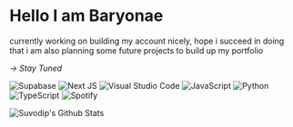 # Hello I am Baryonae
currently working on building my account nicely, hope i succeed in doing that
i am also planning some future projects to build up my portfolio

*-> Stay Tuned*


![Supabase](https://img.shields.io/badge/Supabase-3ECF8E?style=for-the-badge&logo=supabase&logoColor=white)
![Next JS](https://img.shields.io/badge/Next-black?style=for-the-badge&logo=next.js&logoColor=white)
![Visual Studio Code](https://img.shields.io/badge/Visual%20Studio%20Code-0078d7.svg?style=for-the-badge&logo=visual-studio-code&logoColor=white)
![JavaScript](https://img.shields.io/badge/javascript-%23323330.svg?style=for-the-badge&logo=javascript&logoColor=%23F7DF1E)
![Python](https://img.shields.io/badge/python-3670A0?style=for-the-badge&logo=python&logoColor=ffdd54)
![TypeScript](https://img.shields.io/badge/typescript-%23007ACC.svg?style=for-the-badge&logo=typescript&logoColor=white)
![Spotify](https://img.shields.io/badge/Spotify-1ED760?style=for-the-badge&logo=spotify&logoColor=white)




![Suvodip's Github Stats](https://github-readme-stats.vercel.app/api?username=Baryonae&show_icons=true&theme=transparent)

